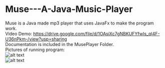 # Muse---A-Java-Music-Player  
Muse is a Java made mp3 player that uses JavaFx to make the program work.  
Video Demo: https://drive.google.com/file/d/1OAsiXc7gNBKUFYfwIs_qI4F-U36nPkm-/view?usp=sharing  
Documentation is included in the MusePlayer Folder.  
Pictures of running program:  
![alt text](https://github.com/PewterZz/Muse---A-Java-Music-Player/exm1.PNG?raw=true)  
![alt text](https://github.com/PewterZz/Muse---A-Java-Music-Player/exp2.PNG?raw=true)
